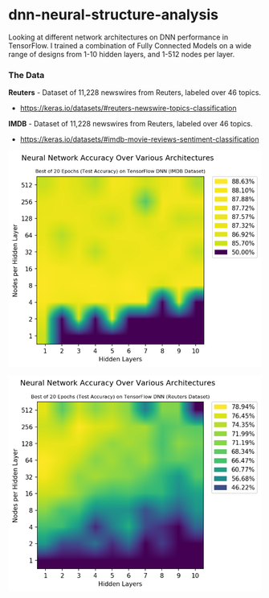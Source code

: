 # dnn-neural-structure-analysis
Looking at different network architectures on DNN performance in TensorFlow. I trained a combination of Fully Connected Models on a wide range of designs from 1-10 hidden layers, and 1-512 nodes per layer. 

### The Data
**Reuters** - Dataset of 11,228 newswires from Reuters, labeled over 46 topics.
- https://keras.io/datasets/#reuters-newswire-topics-classification

**IMDB** - Dataset of 11,228 newswires from Reuters, labeled over 46 topics.
- https://keras.io/datasets/#imdb-movie-reviews-sentiment-classification

![Reuters_perf](https://github.com/cipher982/dnn-neural-structure-analysis/blob/master/outputs/images/reuters_performance.png?raw=true)

![IMDB_![IMDB_perf](https://github.com/cipher982/dnn-neural-structure-analysis/blob/master/outputs/images/imdb_performance.png?raw=true)
perf](https://github.com/cipher982/dnn-neural-structure-analysis/blob/master/outputs/images/imdb_performance.png?raw=true)
